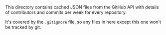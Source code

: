 This directory contains cached JSON files from the GitHub API with details of contributors and commits per week for every repository.

It's covered by the `.gitignore` file, so any files in here except this one won't be tracked by git.
